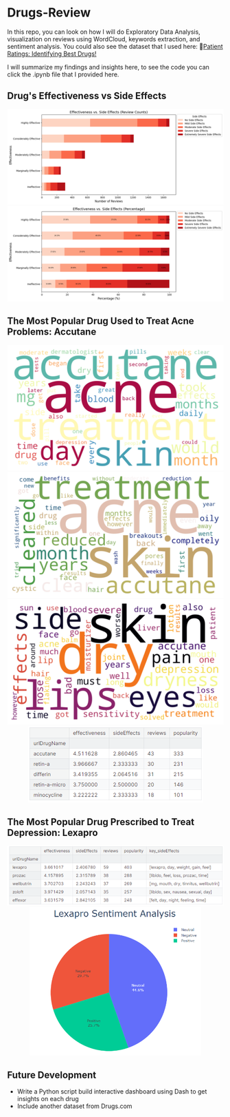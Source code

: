 # Drugs-Review

In this repo, you can look on how I will do Exploratory Data Analysis, visualization on reviews using WordCloud, keywords extraction, and sentiment analysis. You could also see the dataset that I used here: 🌟[Patient Ratings: Identifying Best Drugs!](https://www.kaggle.com/datasets/rabieelkharoua/patient-ratings-identifying-best-drugs)

I will summarize my findings and insights here, to see the code you can click the .ipynb file that I provided here.

## Drug's Effectiveness vs Side Effects

<div align="center">
  <img src="chart/effectiveness_sideEffects.png">
</div>

<div align="center">
  <img src="chart/effectiveness_sideEffects_100.png">
</div>

## The Most Popular Drug Used to Treat Acne Problems: Accutane

<div align="center">
  <img src="chart/accutane_reviews_wc.png">
</div>

<div align="center">
  <img src="chart/accutane_benefits_wc.png">
</div>

<div align="center">
  <img src="chart/accutane_sideEffects_wc.png">
</div>

<div align="center">
  <img src="table/acne_top5.png">
</div>

## The Most Popular Drug Prescribed to Treat Depression: Lexapro

<div align="center">
  <img src="table/depression_top5.png">
</div>

<div align="center">
  <img src="chart/lexapro_sentiment_analysis.png" width="400">
</div>

## Future Development

- Write a Python script build interactive dashboard using Dash to get insights on each drug
- Include another dataset from Drugs.com
